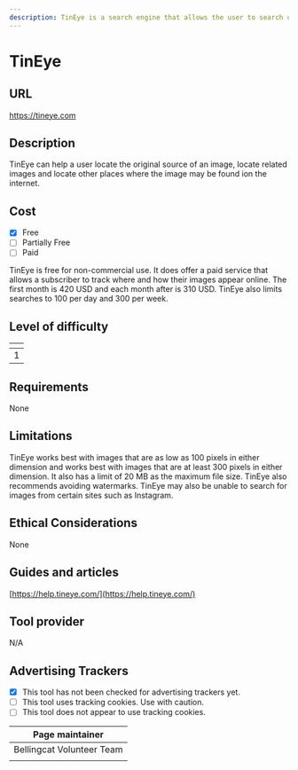 ```yaml
---
description: TinEye is a search engine that allows the user to search using images.
---
```


# TinEye

## URL

https://tineye.com

## Description

TinEye can help a user locate the original source of an image, locate related images and locate other places where the image may be found ion the internet.

## Cost

* [x] Free
* [ ] Partially Free
* [ ] Paid

TinEye is free for non-commercial use. It does offer a paid service that allows a subscriber to track where and how their images appear online. The first month is 420 USD and each month after is 310 USD. TinEye also limits searches to 100 per day and 300 per week.

## Level of difficulty

<table><thead><tr><th data-type="rating" data-max="5"></th></tr></thead><tbody><tr><td>1</td></tr></tbody></table>

## Requirements

None

## Limitations

TinEye works best with images that are as low as 100 pixels in either dimension and works best with images that are at least 300 pixels in either dimension. It also has a limit of 20 MB as the maximum file size. TinEye also recommends avoiding watermarks. TinEye may also be unable to search for images from certain sites such as Instagram.

## Ethical Considerations

None

## Guides and articles

[https://help.tineye.com/](https://help.tineye.com/)

## Tool provider

N/A

## Advertising Trackers

* [x] This tool has not been checked for advertising trackers yet.
* [ ] This tool uses tracking cookies. Use with caution.
* [ ] This tool does not appear to use tracking cookies.

| Page maintainer            |
| -------------------------- |
|  Bellingcat Volunteer Team |
|                            |
